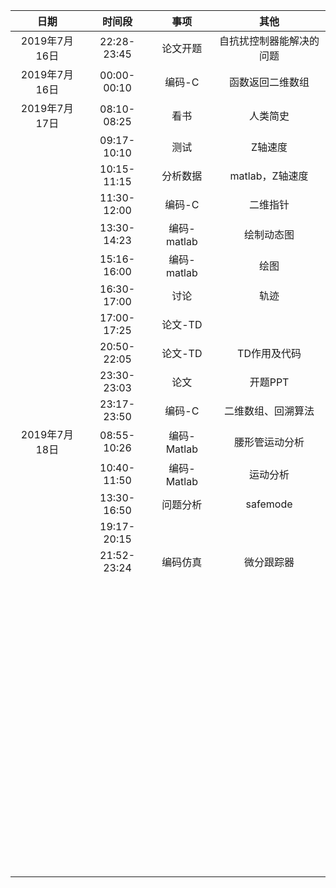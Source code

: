 |     日期      |   时间段    |    事项     |           其他           |
| :-----------: | :---------: | :---------: | :----------------------: |
| 2019年7月16日 | 22:28-23:45 |  论文开题   | 自抗扰控制器能解决的问题 |
| 2019年7月16日 | 00:00-00:10 |   编码-C    |     函数返回二维数组     |
| 2019年7月17日 | 08:10-08:25 |    看书     |         人类简史         |
|               | 09:17-10:10 |    测试     |         Z轴速度          |
|               | 10:15-11:15 |  分析数据   |     matlab，Z轴速度      |
|               | 11:30-12:00 |   编码-C    |         二维指针         |
|               | 13:30-14:23 | 编码-matlab |        绘制动态图        |
|               | 15:16-16:00 | 编码-matlab |           绘图           |
|               | 16:30-17:00 |    讨论     |           轨迹           |
|               | 17:00-17:25 |   论文-TD   |                          |
|               | 20:50-22:05 |   论文-TD   |       TD作用及代码       |
|               | 23:30-23:03 |    论文     |         开题PPT          |
|               | 23:17-23:50 |   编码-C    |    二维数组、回溯算法    |
| 2019年7月18日 | 08:55-10:26 | 编码-Matlab |      腰形管运动分析      |
|               | 10:40-11:50 | 编码-Matlab |         运动分析         |
|               | 13:30-16:50 |  问题分析   |         safemode         |
|               | 19:17-20:15 |             |                          |
|               | 21:52-23:24 |  编码仿真   |        微分跟踪器        |
|               |             |             |                          |
|               |             |             |                          |
|               |             |             |                          |
|               |             |             |                          |
|               |             |             |                          |
|               |             |             |                          |
|               |             |             |                          |
|               |             |             |                          |
|               |             |             |                          |
|               |             |             |                          |
|               |             |             |                          |
|               |             |             |                          |
|               |             |             |                          |
|               |             |             |                          |
|               |             |             |                          |
|               |             |             |                          |
|               |             |             |                          |
|               |             |             |                          |
|               |             |             |                          |
|               |             |             |                          |
|               |             |             |                          |
|               |             |             |                          |
|               |             |             |                          |
|               |             |             |                          |
|               |             |             |                          |
|               |             |             |                          |
|               |             |             |                          |
|               |             |             |                          |
|               |             |             |                          |
|               |             |             |                          |
|               |             |             |                          |
|               |             |             |                          |
|               |             |             |                          |
|               |             |             |                          |
|               |             |             |                          |
|               |             |             |                          |
|               |             |             |                          |
|               |             |             |                          |
|               |             |             |                          |
|               |             |             |                          |
|               |             |             |                          |
|               |             |             |                          |
|               |             |             |                          |
|               |             |             |                          |
|               |             |             |                          |
|               |             |             |                          |
|               |             |             |                          |
|               |             |             |                          |
|               |             |             |                          |
|               |             |             |                          |
|               |             |             |                          |
|               |             |             |                          |
|               |             |             |                          |
|               |             |             |                          |
|               |             |             |                          |
|               |             |             |                          |
|               |             |             |                          |
|               |             |             |                          |
|               |             |             |                          |
|               |             |             |                          |
|               |             |             |                          |
|               |             |             |                          |
|               |             |             |                          |
|               |             |             |                          |
|               |             |             |                          |
|               |             |             |                          |
|               |             |             |                          |
|               |             |             |                          |
|               |             |             |                          |
|               |             |             |                          |
|               |             |             |                          |
|               |             |             |                          |
|               |             |             |                          |
|               |             |             |                          |
|               |             |             |                          |
|               |             |             |                          |
|               |             |             |                          |
|               |             |             |                          |
|               |             |             |                          |
|               |             |             |                          |

